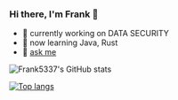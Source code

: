 ### Hi there, I'm Frank 👋

- 🔭 currently working on DATA SECURITY
- 🌱 now learning Java, Rust
- 💬 [ask me](hhttps://github.com/Frank5337/Frank5337/issues)

<!--
- 🔗 [website](https://augusmeow.cn/) about [genshin](https://augusmeow.cn/list/genshin), blog, and more.
-->


<!--
**Frank5337/Frank5337** is a ✨ _special_ ✨ repository because its `README.md` (this file) appears on your GitHub profile.

Here are some ideas to get you started:

- 🔭 I’m currently working on ...
- 🌱 I’m currently learning ...
- 👯 I’m looking to collaborate on ...
- 🤔 I’m looking for help with ...
- 💬 Ask me about ...
- 📫 How to reach me: ...
- 😄 Pronouns: ...
- ⚡ Fun fact: ...
-->

<!--
<img src="https://github-readme-stats.vercel.app/api?username=Frank5337&show_icons=true&hide_title=true&hide_border=true" alt="Frank5337's GitHub stats" align="right">
-->


![Frank5337's GitHub stats](https://github-readme-stats.vercel.app/api?username=Frank5337&show_icons=true)


[![Top langs](https://github-readme-stats.vercel.app/api/top-langs/?username=Frank5337&langs_count=8&layout=compact)](https://github.com/Frank5337)

<!--
![](http://github-profile-summary-cards.vercel.app/api/cards/repos-per-language?username=Frank5337&theme=default)![](http://github-profile-summary-cards.vercel.app/api/cards/most-commit-language?username=Frank5337&theme=default)
-->

<!--
![](http://github-profile-summary-cards.vercel.app/api/cards/productive-time?username=Frank5337&theme=default&utcOffset=8)
-->


